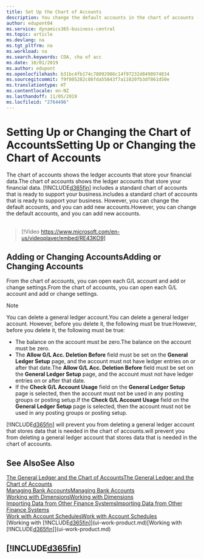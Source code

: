 ```yaml
---
title: Set Up the Chart of Accounts
description: You change the default accounts in the chart of accounts (COA), and you can add new accounts.
author: edupont04
ms.service: dynamics365-business-central
ms.topic: article
ms.devlang: na
ms.tgt_pltfrm: na
ms.workload: na
ms.search.keywords: COA, cha of acc
ms.date: 10/01/2019
ms.author: edupont
ms.openlocfilehash: b31bc4fb174c78092986c14f97232d8498974834
ms.sourcegitcommit: f9f805282c86fda55843f7a11020fb3df861d50e
ms.translationtype: HT
ms.contentlocale: en-NZ
ms.lasthandoff: 11/05/2019
ms.locfileid: "2764496"
---
```

# <a name="setting-up-or-changing-the-chart-of-accounts"></a><span data-ttu-id="b0393-103">Setting Up or Changing the Chart of Accounts</span><span class="sxs-lookup"><span data-stu-id="b0393-103">Setting Up or Changing the Chart of Accounts</span></span>
<span data-ttu-id="b0393-104">The chart of accounts shows the ledger accounts that store your financial data.</span><span class="sxs-lookup"><span data-stu-id="b0393-104">The chart of accounts shows the ledger accounts that store your financial data.</span></span> [!INCLUDE[d365fin](includes/d365fin_md.md)] <span data-ttu-id="b0393-105">includes a standard chart of accounts that is ready to support your business.</span><span class="sxs-lookup"><span data-stu-id="b0393-105">includes a standard chart of accounts that is ready to support your business.</span></span>
<span data-ttu-id="b0393-106">However, you can change the default accounts, and you can add new accounts.</span><span class="sxs-lookup"><span data-stu-id="b0393-106">However, you can change the default accounts, and you can add new accounts.</span></span> 
<br><br>  
> [!Video https://www.microsoft.com/en-us/videoplayer/embed/RE43KO9]


## <a name="adding-or-changing-accounts"></a><span data-ttu-id="b0393-107">Adding or Changing Accounts</span><span class="sxs-lookup"><span data-stu-id="b0393-107">Adding or Changing Accounts</span></span>
<span data-ttu-id="b0393-108">From the chart of accounts, you can open each G/L account and add or change settings.</span><span class="sxs-lookup"><span data-stu-id="b0393-108">From the chart of accounts, you can open each G/L account and add or change settings.</span></span>

> [!NOTE]  
>   <span data-ttu-id="b0393-109">You can delete a general ledger account.</span><span class="sxs-lookup"><span data-stu-id="b0393-109">You can delete a general ledger account.</span></span> <span data-ttu-id="b0393-110">However, before you delete it, the following must be true:</span><span class="sxs-lookup"><span data-stu-id="b0393-110">However, before you delete it, the following must be true:</span></span>  
>  
>   * <span data-ttu-id="b0393-111">The balance on the account must be zero.</span><span class="sxs-lookup"><span data-stu-id="b0393-111">The balance on the account must be zero.</span></span>  
>   * <span data-ttu-id="b0393-112">The **Allow G/L Acc. Deletion Before** field must be set on the **General Ledger Setup** page, and the account must not have ledger entries on or after that date.</span><span class="sxs-lookup"><span data-stu-id="b0393-112">The **Allow G/L Acc. Deletion Before** field must be set on the **General Ledger Setup** page, and the account must not have ledger entries on or after that date.</span></span>  
>   * <span data-ttu-id="b0393-113">If the **Check G/L Account Usage** field on the **General Ledger Setup** page is selected, then the account must not be used in any posting groups or posting setup.</span><span class="sxs-lookup"><span data-stu-id="b0393-113">If the **Check G/L Account Usage** field on the **General Ledger Setup** page is selected, then the account must not be used in any posting groups or posting setup.</span></span>  

[!INCLUDE[d365fin](includes/d365fin_md.md)] <span data-ttu-id="b0393-114">will prevent you from deleting a general ledger account that stores data that is needed in the chart of accounts.</span><span class="sxs-lookup"><span data-stu-id="b0393-114">will prevent you from deleting a general ledger account that stores data that is needed in the chart of accounts.</span></span>  

## <a name="see-also"></a><span data-ttu-id="b0393-115">See Also</span><span class="sxs-lookup"><span data-stu-id="b0393-115">See Also</span></span>
[<span data-ttu-id="b0393-116">The General Ledger and the Chart of Accounts</span><span class="sxs-lookup"><span data-stu-id="b0393-116">The General Ledger and the Chart of Accounts</span></span>](finance-general-ledger.md)  
[<span data-ttu-id="b0393-117">Managing Bank Accounts</span><span class="sxs-lookup"><span data-stu-id="b0393-117">Managing Bank Accounts</span></span>](bank-manage-bank-accounts.md)  
[<span data-ttu-id="b0393-118">Working with Dimensions</span><span class="sxs-lookup"><span data-stu-id="b0393-118">Working with Dimensions</span></span>](finance-dimensions.md)  
[<span data-ttu-id="b0393-119">Importing Data from Other Finance Systems</span><span class="sxs-lookup"><span data-stu-id="b0393-119">Importing Data from Other Finance Systems</span></span>](across-import-data-configuration-packages.md)  
[<span data-ttu-id="b0393-120">Work with Account Schedules</span><span class="sxs-lookup"><span data-stu-id="b0393-120">Work with Account Schedules</span></span>](bi-how-work-account-schedule.md)  
<span data-ttu-id="b0393-121">[Working with [!INCLUDE[d365fin](includes/d365fin_md.md)]](ui-work-product.md)</span><span class="sxs-lookup"><span data-stu-id="b0393-121">[Working with [!INCLUDE[d365fin](includes/d365fin_md.md)]](ui-work-product.md)</span></span>  

## [!INCLUDE[d365fin](includes/free_trial_md.md)]
